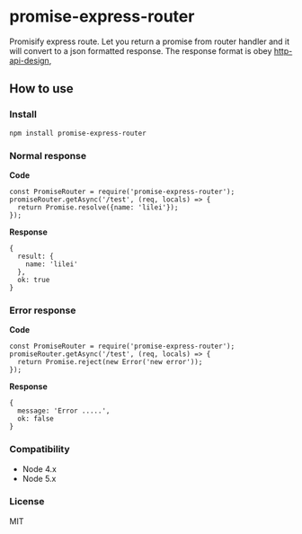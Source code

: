 # promise-express-router

Promisify express route. Let you return a promise from router handler and it will convert to a json formatted response.
The response format is obey [http-api-design](https://github.com/interagent/http-api-design),

## How to use

### Install

    npm install promise-express-router

### Normal response

__Code__

```
const PromiseRouter = require('promise-express-router');
promiseRouter.getAsync('/test', (req, locals) => {
  return Promise.resolve({name: 'lilei'});
});
```

__Response__

```
{
  result: {
    name: 'lilei'
  },
  ok: true
}
```


### Error response

__Code__

```
const PromiseRouter = require('promise-express-router');
promiseRouter.getAsync('/test', (req, locals) => {
  return Promise.reject(new Error('new error'));
});
```

__Response__

```
{
  message: 'Error .....',
  ok: false
}
```


### Compatibility

- Node 4.x
- Node 5.x

### License
MIT

